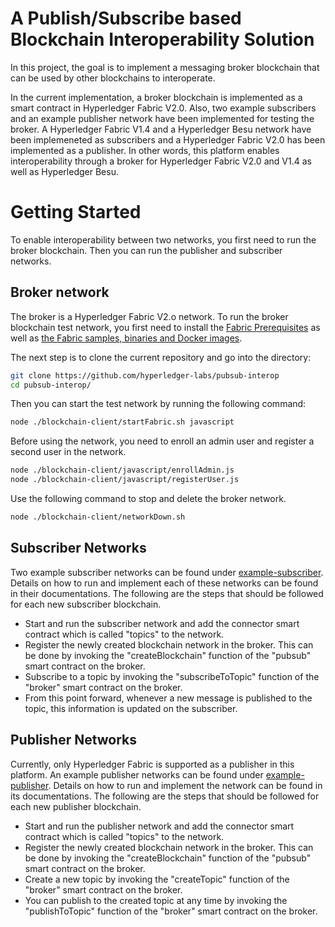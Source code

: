 # A Publish/Subscribe based Blockchain Interoperability Solution

In this project, the goal is to implement a messaging broker blockchain that can be used by other blockchains to interoperate. 

In the current implementation, a broker blockchain is implemented as a smart contract in Hyperledger Fabric V2.0. Also, two example subscribers and an example publisher network have been implemented for testing the broker. A Hyperledger Fabric V1.4 and a Hyperledger Besu network have been implemeneted as subscribers and a Hyperledger Fabric V2.0 has been implemented as a publisher. In other words, this platform enables interoperability through a broker for Hyperledger Fabric V2.0 and V1.4 as well as Hyperledger Besu. 

# Getting Started
To enable interoperability between two networks, you first need to run the broker blockchain. Then you can run the publisher and subscriber networks. 

## Broker network

The broker is a Hyperledger Fabric V2.o network. To run the broker blockchain test network, you first need to install the [Fabric Prerequisites](https://hyperledger-fabric.readthedocs.io/en/master/prereqs.html) as well as [the Fabric samples, binaries and Docker images](https://hyperledger-fabric.readthedocs.io/en/master/install.html).

The next step is to clone the current repository and go into the directory: 

``` bash
git clone https://github.com/hyperledger-labs/pubsub-interop
cd pubsub-interop/
```

Then you can start the test network by running the following command:

```bash
node ./blockchain-client/startFabric.sh javascript
```

Before using the network, you need to enroll an admin user and register a second user in the network. 

```bash
node ./blockchain-client/javascript/enrollAdmin.js
node ./blockchain-client/javascript/registerUser.js
```
Use the following command to stop and delete the broker network.

```bash
node ./blockchain-client/networkDown.sh
```
## Subscriber Networks

Two example subscriber networks can be found under [example-subscriber](./example-subscriber). Details on how to run and implement each of these networks can be found in their documentations. The following are the steps that should be followed for each new subscriber blockchain. 

* Start and run the subscriber network and add the connector smart contract which is called "topics" to the network. 
* Register the newly created blockchain network in the broker. This can be done by invoking the "createBlockchain" function of the "pubsub" smart contract on the broker. 
* Subscribe to a topic by invoking the "subscribeToTopic" function of the "broker" smart contract on the broker.
* From this point forward, whenever a new message is published to the topic, this information is updated on the subscriber. 

## Publisher Networks

Currently, only Hyperledger Fabric is supported as a publisher in this platform. An example publisher networks can be found under [example-publisher](./example-publisher). Details on how to run and implement the network can be found in its documentations. The following are the steps that should be followed for each new publisher blockchain. 

* Start and run the publisher network and add the connector smart contract which is called "topics" to the network. 
* Register the newly created blockchain network in the broker. This can be done by invoking the "createBlockchain" function of the "pubsub" smart contract on the broker. 
* Create a new topic by invoking the "createTopic" function of the "broker" smart contract on the broker. 
* You can publish to the created topic at any time by invoking the "publishToTopic" function of the "broker" smart contract on the broker. 


